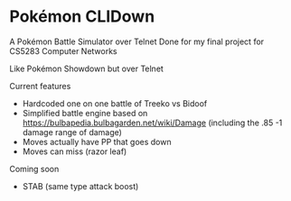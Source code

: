 # Pokémon CLIDown 
A Pokémon Battle Simulator over Telnet 
Done for my final project for CS5283 Computer Networks

Like Pokémon Showdown but over Telnet

Current features
- Hardcoded one on one battle of Treeko vs Bidoof
- Simplified battle engine based on https://bulbapedia.bulbagarden.net/wiki/Damage (including the .85 -1 damage range of damage)
- Moves actually have PP that goes down
- Moves can miss (razor leaf)


Coming soon
- STAB (same type attack boost)
